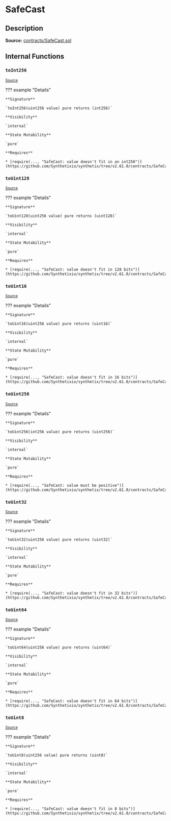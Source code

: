 # SafeCast

## Description

**Source:** [contracts/SafeCast.sol](https://github.com/Synthetixio/synthetix/tree/v2.61.0/contracts/SafeCast.sol)

## Internal Functions

### `toInt256`

<sub>[Source](https://github.com/Synthetixio/synthetix/tree/v2.61.0/contracts/SafeCast.sol#L115)</sub>

??? example "Details"

    **Signature**

    `toInt256(uint256 value) pure returns (int256)`

    **Visibility**

    `internal`

    **State Mutability**

    `pure`

    **Requires**

    * [require(..., "SafeCast: value doesn't fit in an int256")](https://github.com/Synthetixio/synthetix/tree/v2.61.0/contracts/SafeCast.sol#L116)

### `toUint128`

<sub>[Source](https://github.com/Synthetixio/synthetix/tree/v2.61.0/contracts/SafeCast.sol#L31)</sub>

??? example "Details"

    **Signature**

    `toUint128(uint256 value) pure returns (uint128)`

    **Visibility**

    `internal`

    **State Mutability**

    `pure`

    **Requires**

    * [require(..., "SafeCast: value doesn't fit in 128 bits")](https://github.com/Synthetixio/synthetix/tree/v2.61.0/contracts/SafeCast.sol#L32)

### `toUint16`

<sub>[Source](https://github.com/Synthetixio/synthetix/tree/v2.61.0/contracts/SafeCast.sol#L76)</sub>

??? example "Details"

    **Signature**

    `toUint16(uint256 value) pure returns (uint16)`

    **Visibility**

    `internal`

    **State Mutability**

    `pure`

    **Requires**

    * [require(..., "SafeCast: value doesn't fit in 16 bits")](https://github.com/Synthetixio/synthetix/tree/v2.61.0/contracts/SafeCast.sol#L77)

### `toUint256`

<sub>[Source](https://github.com/Synthetixio/synthetix/tree/v2.61.0/contracts/SafeCast.sol#L103)</sub>

??? example "Details"

    **Signature**

    `toUint256(int256 value) pure returns (uint256)`

    **Visibility**

    `internal`

    **State Mutability**

    `pure`

    **Requires**

    * [require(..., "SafeCast: value must be positive")](https://github.com/Synthetixio/synthetix/tree/v2.61.0/contracts/SafeCast.sol#L104)

### `toUint32`

<sub>[Source](https://github.com/Synthetixio/synthetix/tree/v2.61.0/contracts/SafeCast.sol#L61)</sub>

??? example "Details"

    **Signature**

    `toUint32(uint256 value) pure returns (uint32)`

    **Visibility**

    `internal`

    **State Mutability**

    `pure`

    **Requires**

    * [require(..., "SafeCast: value doesn't fit in 32 bits")](https://github.com/Synthetixio/synthetix/tree/v2.61.0/contracts/SafeCast.sol#L62)

### `toUint64`

<sub>[Source](https://github.com/Synthetixio/synthetix/tree/v2.61.0/contracts/SafeCast.sol#L46)</sub>

??? example "Details"

    **Signature**

    `toUint64(uint256 value) pure returns (uint64)`

    **Visibility**

    `internal`

    **State Mutability**

    `pure`

    **Requires**

    * [require(..., "SafeCast: value doesn't fit in 64 bits")](https://github.com/Synthetixio/synthetix/tree/v2.61.0/contracts/SafeCast.sol#L47)

### `toUint8`

<sub>[Source](https://github.com/Synthetixio/synthetix/tree/v2.61.0/contracts/SafeCast.sol#L91)</sub>

??? example "Details"

    **Signature**

    `toUint8(uint256 value) pure returns (uint8)`

    **Visibility**

    `internal`

    **State Mutability**

    `pure`

    **Requires**

    * [require(..., "SafeCast: value doesn't fit in 8 bits")](https://github.com/Synthetixio/synthetix/tree/v2.61.0/contracts/SafeCast.sol#L92)
